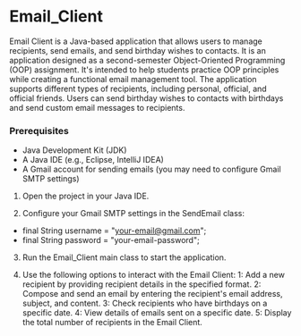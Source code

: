 # Email_Client

Email Client is a Java-based application that allows users to manage recipients, send emails, and send birthday wishes to contacts. It is an application designed as a second-semester Object-Oriented Programming (OOP) assignment. It's intended to help students practice OOP principles while creating a functional email management tool. The application supports different types of recipients, including personal, official, and official friends. Users can send birthday wishes to contacts with birthdays and send custom email messages to recipients.

### Prerequisites

- Java Development Kit (JDK)
- A Java IDE (e.g., Eclipse, IntelliJ IDEA)
- A Gmail account for sending emails (you may need to configure Gmail SMTP settings)

1. Open the project in your Java IDE.

2. Configure your Gmail SMTP settings in the SendEmail class:
  - final String username = "your-email@gmail.com";
  - final String password = "your-email-password";

3. Run the Email_Client main class to start the application.

4. Use the following options to interact with the Email Client:
  1: Add a new recipient by providing recipient details in the specified format.
  2: Compose and send an email by entering the recipient's email address, subject, and content.
  3: Check recipients who have birthdays on a specific date.
  4: View details of emails sent on a specific date.
  5: Display the total number of recipients in the Email Client.
